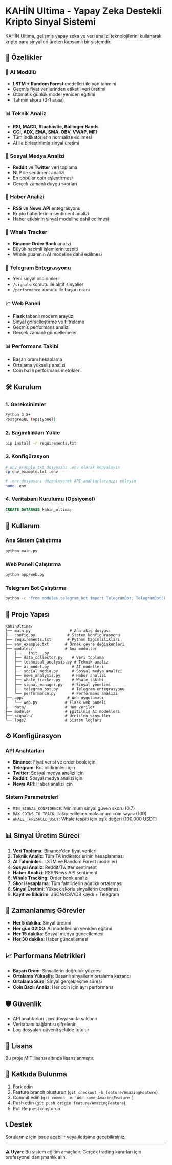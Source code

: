 # KAHİN Ultima - Yapay Zeka Destekli Kripto Sinyal Sistemi

KAHİN Ultima, gelişmiş yapay zeka ve veri analizi teknolojilerini kullanarak kripto para sinyalleri üreten kapsamlı bir sistemdir.

## 🚀 Özellikler

### 🤖 AI Modülü
- **LSTM + Random Forest** modelleri ile yön tahmini
- Geçmiş fiyat verilerinden etiketli veri üretimi
- Otomatik günlük model yeniden eğitimi
- Tahmin skoru (0-1 arası)

### 📊 Teknik Analiz
- **RSI, MACD, Stochastic, Bollinger Bands**
- **CCI, ADX, EMA, SMA, OBV, VWAP, MFI**
- Tüm indikatörlerin normalize edilmesi
- AI ile birleştirilmiş sinyal üretimi

### 📱 Sosyal Medya Analizi
- **Reddit** ve **Twitter** veri toplama
- NLP ile sentiment analizi
- En popüler coin eşleştirmesi
- Gerçek zamanlı duygu skorları

### 📰 Haber Analizi
- **RSS** ve **News API** entegrasyonu
- Kripto haberlerinin sentiment analizi
- Haber etkisinin sinyal modeline dahil edilmesi

### 🐋 Whale Tracker
- **Binance Order Book** analizi
- Büyük hacimli işlemlerin tespiti
- Whale puanının AI modeline dahil edilmesi

### 🔔 Telegram Entegrasyonu
- Yeni sinyal bildirimleri
- `/signals` komutu ile aktif sinyaller
- `/performance` komutu ile başarı oranı

### 📈 Web Paneli
- **Flask** tabanlı modern arayüz
- Sinyal görselleştirme ve filtreleme
- Geçmiş performans analizi
- Gerçek zamanlı güncellemeler

### 📊 Performans Takibi
- Başarı oranı hesaplama
- Ortalama yükseliş analizi
- Coin bazlı performans metrikleri

## 🛠️ Kurulum

### 1. Gereksinimler
```bash
Python 3.8+
PostgreSQL (opsiyonel)
```

### 2. Bağımlılıkları Yükle
```bash
pip install -r requirements.txt
```

### 3. Konfigürasyon
```bash
# env_example.txt dosyasını .env olarak kopyalayın
cp env_example.txt .env

# .env dosyasını düzenleyerek API anahtarlarınızı ekleyin
nano .env
```

### 4. Veritabanı Kurulumu (Opsiyonel)
```sql
CREATE DATABASE kahin_ultima;
```

## 🚀 Kullanım

### Ana Sistem Çalıştırma
```bash
python main.py
```

### Web Paneli Çalıştırma
```bash
python app/web.py
```

### Telegram Bot Çalıştırma
```bash
python -c "from modules.telegram_bot import TelegramBot; TelegramBot().run()"
```

## 📁 Proje Yapısı

```
KahinUltima/
├── main.py                 # Ana akış dosyası
├── config.py              # Sistem konfigürasyonu
├── requirements.txt       # Python bağımlılıkları
├── env_example.txt       # Örnek çevre değişkenleri
├── modules/              # Ana modüller
│   ├── __init__.py
│   ├── data_collector.py    # Veri toplama
│   ├── technical_analysis.py # Teknik analiz
│   ├── ai_model.py          # AI modelleri
│   ├── social_media.py      # Sosyal medya analizi
│   ├── news_analysis.py     # Haber analizi
│   ├── whale_tracker.py     # Whale takibi
│   ├── signal_manager.py    # Sinyal yönetimi
│   ├── telegram_bot.py      # Telegram entegrasyonu
│   └── performance.py       # Performans analizi
├── app/                   # Web uygulaması
│   └── web.py            # Flask web paneli
├── data/                 # Ham veriler
├── models/               # Eğitilmiş AI modelleri
├── signals/              # Üretilen sinyaller
└── logs/                 # Sistem logları
```

## ⚙️ Konfigürasyon

### API Anahtarları
- **Binance**: Fiyat verisi ve order book için
- **Telegram**: Bot bildirimleri için
- **Twitter**: Sosyal medya analizi için
- **Reddit**: Sosyal medya analizi için
- **News API**: Haber analizi için

### Sistem Parametreleri
- `MIN_SIGNAL_CONFIDENCE`: Minimum sinyal güven skoru (0.7)
- `MAX_COINS_TO_TRACK`: Takip edilecek maksimum coin sayısı (100)
- `WHALE_THRESHOLD_USDT`: Whale tespiti için eşik değeri (100,000 USDT)

## 📊 Sinyal Üretim Süreci

1. **Veri Toplama**: Binance'den fiyat verileri
2. **Teknik Analiz**: Tüm TA indikatörlerinin hesaplanması
3. **AI Tahminleri**: LSTM ve Random Forest modelleri
4. **Sosyal Analiz**: Reddit/Twitter sentiment
5. **Haber Analizi**: RSS/News API sentiment
6. **Whale Tracking**: Order book analizi
7. **Skor Hesaplama**: Tüm faktörlerin ağırlıklı ortalaması
8. **Sinyal Üretimi**: Yüksek skorlu sinyallerin üretilmesi
9. **Kayıt ve Bildirim**: JSON/CSV/DB kaydı + Telegram

## 🔧 Zamanlanmış Görevler

- **Her 5 dakika**: Sinyal üretimi
- **Her gün 02:00**: AI modellerinin yeniden eğitimi
- **Her 15 dakika**: Sosyal medya güncellemesi
- **Her 30 dakika**: Haber güncellemesi

## 📈 Performans Metrikleri

- **Başarı Oranı**: Sinyallerin doğruluk yüzdesi
- **Ortalama Yükseliş**: Başarılı sinyallerin ortalama kazancı
- **Ortalama Süre**: Sinyal gerçekleşme süresi
- **Coin Bazlı Analiz**: Her coin için ayrı performans

## 🛡️ Güvenlik

- API anahtarları `.env` dosyasında saklanır
- Veritabanı bağlantısı şifrelenir
- Log dosyaları güvenli şekilde tutulur

## 📝 Lisans

Bu proje MIT lisansı altında lisanslanmıştır.

## 🤝 Katkıda Bulunma

1. Fork edin
2. Feature branch oluşturun (`git checkout -b feature/AmazingFeature`)
3. Commit edin (`git commit -m 'Add some AmazingFeature'`)
4. Push edin (`git push origin feature/AmazingFeature`)
5. Pull Request oluşturun

## 📞 Destek

Sorularınız için issue açabilir veya iletişime geçebilirsiniz.

---

**⚠️ Uyarı**: Bu sistem eğitim amaçlıdır. Gerçek trading kararları için profesyonel danışmanlık alın. 